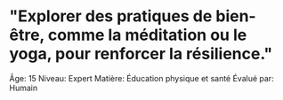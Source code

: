 # "Explorer des pratiques de bien-être, comme la méditation ou le yoga, pour renforcer la résilience."

Âge: 15
Niveau: Expert
Matière: Éducation physique et santé
Évalué par: Humain